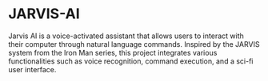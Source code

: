 # JARVIS-AI
Jarvis AI is a voice-activated assistant that allows users to interact with their computer through natural language commands. Inspired by the JARVIS system from the Iron Man series, this project integrates various functionalities such as voice recognition, command execution, and a sci-fi user interface.
